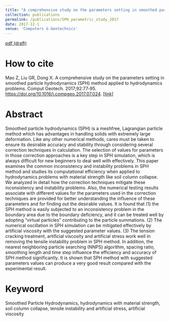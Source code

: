 ```yaml
---
title: "A comprehensive study on the parameters setting in smoothed particle hydrodynamics (SPH) method applied to hydrodynamics problems"
collection: publications
permalink: /publications/SPH_parametric_study_2017
date: 2017-12-1
venue: 'Computers & Geotechnics'
---
```

[pdf (draft)](https://www.researchgate.net/profile/Zirui_Mao/publication/318940064_A_comprehensive_study_on_the_parameters_setting_in_smoothed_particle_hydrodynamics_SPH_method_applied_to_hydrodynamics_problems/links/5afce49fa6fdcc3a5a27441a/A-comprehensive-study-on-the-parameters-setting-in-smoothed-particle-hydrodynamics-SPH-method-applied-to-hydrodynamics-problems.pdf)

# How to cite 
Mao Z, Liu GR, Dong X. A comprehensive study on the parameters setting in smoothed particle hydrodynamics (SPH) method applied to hydrodynamics problems. Comput Geotech. 2017;92:77‐95. https://doi.org/10.1016/j.compgeo.2017.07.024. [[link]](https://www.sciencedirect.com/science/article/abs/pii/S0266352X17302070)

# Abstract
Smoothed particle hydrodynamics (SPH) is a meshfree, Lagrangian particle method which has advantages in handling solids with extremely large deformation. Like any other numerical methods, cares must be taken to ensure its desirable accuracy and stability through considering several correction techniques in calculation. The selection of values for parameters in those correction approaches is a key step in SPH simulation, which is always difficult for new beginners to deal well with effectively. This paper examines the common inconsistency and instability problems in SPH method and studies its computational efficiency when applied to hydrodynamics problems with material strength like soil column collapse. We analyzed in detail how the correction techniques mitigate these inconsistency and instability problems. Also, the numerical testing results associate with different values for the parameters used in the correction techniques are provided for better understanding the influence of these parameters and for finding out the desirable values. It is found that (1) the SPH method is easily subjected to an inconsistency problem in the boundary area due to the boundary deficiency, and it can be treated well by adopting “virtual particles” contributing to the particle summations. (2) The numerical oscillation in SPH simulation can be mitigated effectively by artificial viscosity with the suggested parameter values. (3) The tension cracking treatment, artificial viscosity and artificial stress work well in removing the tensile instability problem in SPH method. In addition, the nearest neighboring particle searching (NNPS) algorithm, spacing ratio, smoothing length and time step influence the efficiency and accuracy of SPH method significantly. It is shown that SPH method with suggested parameters values can produce a very good result compared with the experimental result.

# Keyword
Smoothed Particle Hydrodynamics, hydrodynamics with material strength, soil column collapse, tensile instability and artificial stress, artificial viscosity
